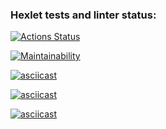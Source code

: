 ### Hexlet tests and linter status:
[![Actions Status](https://github.com/JeilYBLA/frontend-project-44/actions/workflows/hexlet-check.yml/badge.svg)](https://github.com/JeilYBLA/frontend-project-44/actions)

[![Maintainability](https://api.codeclimate.com/v1/badges/f4d4d79a847e99bcbce1/maintainability)](https://codeclimate.com/github/JeilYBLA/frontend-project-44/maintainability)

[![asciicast](https://asciinema.org/a/CVxmbRID2uc5VZhhYjNv8j4oW.svg)](https://asciinema.org/a/CVxmbRID2uc5VZhhYjNv8j4oW)

[![asciicast](https://asciinema.org/a/dv9TQHRVtuQoSfSMHL1MVUCCL.svg)](https://asciinema.org/a/dv9TQHRVtuQoSfSMHL1MVUCCL)

[![asciicast](https://asciinema.org/a/8cn0ZTFqzGlUmcvo6mqbjgIBy.svg)](https://asciinema.org/a/8cn0ZTFqzGlUmcvo6mqbjgIBy)